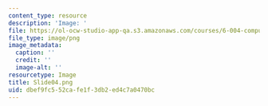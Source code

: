 ```yaml
---
content_type: resource
description: 'Image: '
file: https://ol-ocw-studio-app-qa.s3.amazonaws.com/courses/6-004-computation-structures-spring-2017/dbef9fc552cafe1f3db2ed4c7a0470bc_Slide04.png
file_type: image/png
image_metadata:
  caption: ''
  credit: ''
  image-alt: ''
resourcetype: Image
title: Slide04.png
uid: dbef9fc5-52ca-fe1f-3db2-ed4c7a0470bc
---
```

